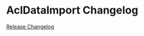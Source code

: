 # AclDataImport Changelog

[Release Changelog](https://github.com/spryker/acl-data-import/releases)
